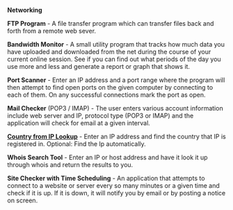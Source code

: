 **Networking**

**FTP Program** - A file transfer program which can transfer files back and forth from a remote web sever.

**Bandwidth Monitor** - A small utility program that tracks how much data you have uploaded and downloaded from the net during the course of your current online session. See if you can find out what periods of the day you use more and less and generate a report or graph that shows it.

**Port Scanner** - Enter an IP address and a port range where the program will then attempt to find open ports on the given computer by connecting to each of them. On any successful connections mark the port as open.

**Mail Checker** (POP3 / IMAP) - The user enters various account information include web server and IP, protocol type (POP3 or IMAP) and the application will check for email at a given interval.

[**Country from IP Lookup**](https://github.com/igorfala/karan-projects/blob/master/Networking/iplookup.py) - Enter an IP address and find the country that IP is registered in. Optional: Find the Ip automatically.

**Whois Search Tool** - Enter an IP or host address and have it look it up through whois and return the results to you.

**Site Checker with Time Scheduling** - An application that attempts to connect to a website or server every so many minutes or a given time and check if it is up. If it is down, it will notify you by email or by posting a notice on screen.

